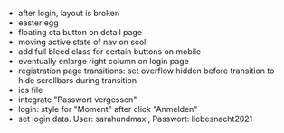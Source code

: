- after login, layout is broken
- easter egg
- floating cta button on detail page
- moving active state of nav on scoll
- add full bleed class for certain buttons on mobile
- eventually enlarge right column on login page
- registration page transitions: set overflow hidden before transition to hide scrollbars during transition
- ics file
- integrate "Passwort vergessen"
- login: style for "Moment" after click "Anmelden"
- set login data. User: sarahundmaxi, Passwort: liebesnacht2021

